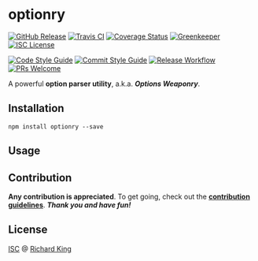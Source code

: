 # optionry

[![GitHub Release][badge-github]][url-github]
[![Travis CI][badge-travis]][url-travis]
[![Coverage Status][badge-coverage]][url-coverage]
[![Greenkeeper][badge-greenkeeper]][url-greenkeeper]
[![ISC License][badge-license-isc]][url-license-doc-isc]

[![Code Style Guide][badge-style]][url-style]
[![Commit Style Guide][badge-commit]][url-commit]
[![Release Workflow][badge-release]][url-release]
[![PRs Welcome][badge-contrib]][url-contrib-doc]

A powerful **option parser utility**, a.k.a. ***Options Weaponry***.

## Installation

```
npm install optionry --save
```

## Usage

## Contribution

**Any contribution is appreciated**. To get going, check out the 
[**contribution guidelines**][url-contrib-doc]. ***Thank you and have fun!***

## License

[ISC][url-license-doc-isc] @ [Richard King](www.richrdkng.com)


  <!--- References ============================================================================ -->

  <!--- Badges -->
  [badge-github]:      https://img.shields.io/github/release/nodewell/optionry.svg?style=social
  [badge-travis]:      https://img.shields.io/travis/nodewell/optionry.svg?style=flat-square
  [badge-coverage]:    https://img.shields.io/coveralls/github/nodewell/optionry.svg?style=flat-square
  [badge-greenkeeper]: https://badges.greenkeeper.io/nodewell/optionry.svg?style=flat-square  
  [badge-license-isc]: https://img.shields.io/badge/license-ISC-blue.svg?style=flat-square  
  [badge-contrib]:     https://img.shields.io/badge/PRs-welcome-brightgreen.svg?style=flat-square
  [badge-style]:       https://img.shields.io/badge/style-standardjs-f3df49.svg?style=flat-square
  [badge-commit]:      https://img.shields.io/badge/commit-commitizen-fe7d37.svg?style=flat-square
  [badge-release]:     https://img.shields.io/badge/release-semantic--release-e10079.svg?style=flat-square
  
  <!--- URLs -->
  [url-github]:          https://github.com/nodewell/optionry
  [url-travis]:          https://travis-ci.org/nodewell/optionry
  [url-coverage]:        https://coveralls.io/github/nodewell/optionry?branch=master
  [url-greenkeeper]:     https://greenkeeper.io
  [url-style]:           https://standardjs.com
  [url-commit]:          http://commitizen.github.io/cz-cli
  [url-release]:         https://semantic-release.gitbook.io/semantic-release
  [url-license-doc]:     LICENSE.md
  [url-license-doc-isc]: https://github.com/nodewell/optionry/blob/master/LICENSE.md#isc-license  
  [url-contrib-doc]:     https://github.com/nodewell/optionry/blob/master/.github/CONTRIBUTING.md
